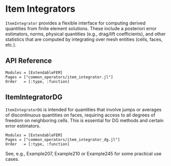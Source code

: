 # Item Integrators

`ItemIntegrator` provides a flexible interface for computing derived quantities from finite element solutions. These include a posteriori error estimators, norms, physical quantities (e.g., drag/lift coefficients), and other statistics that are computed by integrating over mesh entities (cells, faces, etc.).

## API Reference

```@autodocs
Modules = [ExtendableFEM]
Pages = ["common_operators/item_integrator.jl"]
Order   = [:type, :function]
```

## ItemIntegratorDG

`ItemIntegratorDG` is intended for quantities that involve jumps or averages of discontinuous quantities on faces, requiring access to all degrees of freedom on neighboring cells. This is essential for DG methods and certain error estimators.

```@autodocs
Modules = [ExtendableFEM]
Pages = ["common_operators/item_integrator_dg.jl"]
Order   = [:type, :function]
```

See, e.g., Example207, Example210 or Example245 for some practical use cases.
